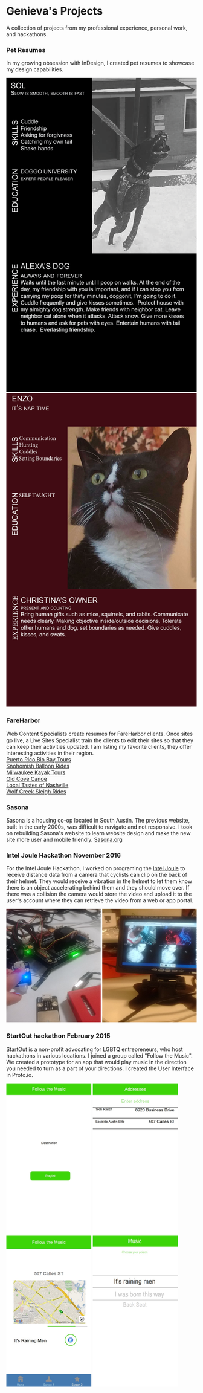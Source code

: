 # Genieva's Projects
A collection of projects from my professional experience, personal work, and hackathons.

### Pet Resumes
In my growing obsession with InDesign, I created pet resumes to showcase my design capabilities. 
<div class="my_work">
<img src="images/Sol.png" alt="My dog Sol jumping in the air catching snow in his mouth">
<img src="images/enzo.png" alt="Tuxedo cat looking stoic with sepia background">
</div>

### FareHarbor
Web Content Specialists create resumes for FareHarbor clients. Once sites go live, a Live Sites Specialist train the clients to edit their sites so that they can keep their activities updated. I am listing my favorite clients, they offer interesting activities in their region.<br />
<a href="https://www.puertoricobiobaytours.com/" target="_blank"> Puerto Rico Bio Bay Tours</a>  <br /> 
<a href="https://snohomishballoonride.com/"> Snohomish Balloon Rides</a> <br />
<a href="https://milwaukeekayaktours.com/"> Milwaukee Kayak Tours</a> <br />
<a href="https://www.oldcovecanoe.com/"> Old Cove Canoe</a> <br />
<a href="https://www.localtastesofnashville.com/"> Local Tastes of Nashville</a> <br />
<a href="https://wolfcreeksleighrides.com/"> Wolf Creek Sleigh Rides </a>


### Sasona
Sasona is a housing co-op located in South Austin. The previous website, built in the early 2000s, was difficult to navigate and not responsive. I took on rebuilding Sasona's website to learn website design and make the new site more user and mobile friendly. <a href="https://sasona.org" target="_blank">Sasona.org</a>


### Intel Joule Hackathon November 2016
For the Intel Joule Hackathon, I worked on programing the <a href="https://software.intel.com/en-us/iot/hardware/joule" target="_blank">Intel Joule</a>  to receive distance data from a camera that cyclists can clip on the back of their helmet. They would receive a vibration in the helmet to let them know there is an object accelerating behind them and they should move over. If there was a collision the camera would store the video and upload it to the user's account where they can retrieve the video from a web or app portal.
    
<div class="my_work">
<img src="images/test.jpg" alt="I am testing the sensor on Joule" width="250" height="300">
<img src="images/me.jpg" alt="I am testing the camera" width="250" height="300">
</div>

### StartOut hackathon February 2015
<a href="https://startout.org" target="_blank">StartOut </a> is a non-profit advocating for LGBTQ entrepreneurs, who host hackathons in various locations. I joined a group called "Follow the Music". We created a prototype for an app that would play music in the direction you needed to turn as a part of your directions. I created the User Interface in Proto.io.
<div class="my_work">
<img src="images/HomeScreen.jpg" alt="Home Screen" height="400">

<img src="images/Address.jpg" alt="Enter Address" height="400">
 
<img src="images/MainUI.jpg" alt="Main UI" height="400">
<img src="images/Music.jpg" alt="Music Playlist" width="225" height="400">
</div>
